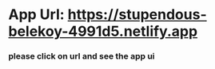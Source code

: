 # App Url: https://stupendous-belekoy-4991d5.netlify.app
### please click on url and see the app ui
